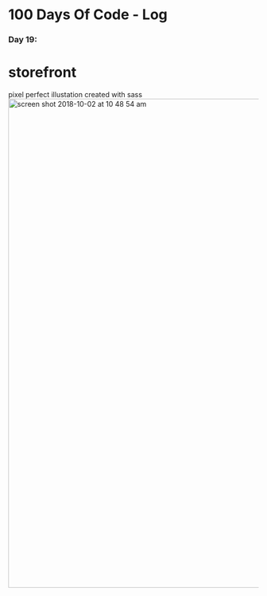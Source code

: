 # 100 Days Of Code - Log

### Day 19:
# storefront

pixel perfect illustation created with sass
<img width="982" alt="screen shot 2018-10-02 at 10 48 54 am" src="https://user-images.githubusercontent.com/28660530/46324898-d2abbb80-c630-11e8-8d5c-4daddb8217e1.png">
